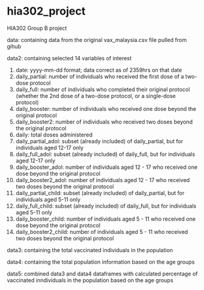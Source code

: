 # hia302_project
HIA302 Group B project 

data: containing data from the original vax_malaysia.csv file pulled from gihub

data2: containing selected 14 variables of interest

1. date: yyyy-mm-dd format; data correct as of 2359hrs on that date
2. daily_partial: number of individuals who received the first dose of a two-dose protocol
3. daily_full: number of individuals who completed their original protocol (whether the 2nd dose of a two-dose protocol, or a single-dose protocol)
4. daily_booster: number of individuals who received one dose beyond the original protocol
5. daily_booster2: number of individuals who received two doses beyond the original protocol
6. daily: total doses administered
7. daily_partial_adol: subset (already included) of daily_partial, but for individuals aged 12-17 only
8. daily_full_adol: subset (already included) of daily_full, but for individuals aged 12-17 only
9. daily_booster_adol: number of individuals aged 12 - 17 who received one dose beyond the original protocol
10. daily_booster2_adol: number of individuals aged 12 - 17 who received two doses beyond the original protocol
11. daily_partial_child: subset (already included) of daily_partial, but for individuals aged 5-11 only
12. daily_full_child: subset (already included) of daily_full, but for individuals aged 5-11 only
13. daily_booster_child: number of individuals aged 5 - 11 who received one dose beyond the original protocol
14. daily_booster2_child: number of individuals aged 5 - 11 who received two doses beyond the original protocol

data3: containing the total vaccinated individuals in the population

data4: containing the total population information based on the age groups

data5: combined data3 and data4 dataframes with calculated percentage of vaccinated inndividuals in the population based on the age groups 
